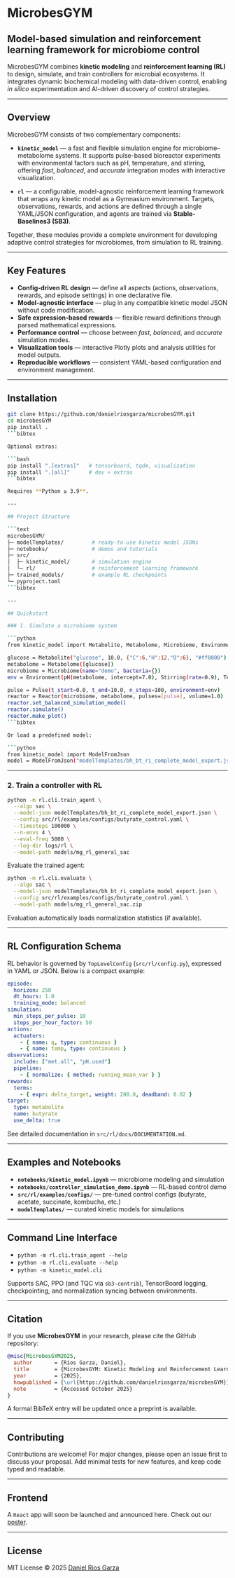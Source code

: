 # MicrobesGYM

## Model-based simulation and reinforcement learning framework for microbiome control

MicrobesGYM combines **kinetic modeling** and **reinforcement learning (RL)** to design, simulate, and train controllers for microbial ecosystems.
It integrates dynamic biochemical modeling with data-driven control, enabling *in silico* experimentation and AI-driven discovery of control strategies.

---

## Overview

MicrobesGYM consists of two complementary components:

* **`kinetic_model`** — a fast and flexible simulation engine for microbiome–metabolome systems.
  It supports pulse-based bioreactor experiments with environmental factors such as pH, temperature, and stirring, offering *fast*, *balanced*, and *accurate* integration modes with interactive visualization.

* **`rl`** — a configurable, model-agnostic reinforcement learning framework that wraps any kinetic model as a Gymnasium environment.
  Targets, observations, rewards, and actions are defined through a single YAML/JSON configuration, and agents are trained via **Stable-Baselines3 (SB3)**.

Together, these modules provide a complete environment for developing adaptive control strategies for microbiomes, from simulation to RL training.

---

## Key Features

* **Config-driven RL design** — define all aspects (actions, observations, rewards, and episode settings) in one declarative file.
* **Model-agnostic interface** — plug in any compatible kinetic model JSON without code modification.
* **Safe expression-based rewards** — flexible reward definitions through parsed mathematical expressions.
* **Performance control** — choose between *fast*, *balanced*, and *accurate* simulation modes.
* **Visualization tools** — interactive Plotly plots and analysis utilities for model outputs.
* **Reproducible workflows** — consistent YAML-based configuration and environment management.

---

## Installation

```bash
git clone https://github.com/danielriosgarza/microbesGYM.git
cd microbesGYM
pip install .
```bibtex

Optional extras:

```bash
pip install ".[extras]"   # tensorboard, tqdm, visualization
pip install ".[all]"      # dev + extras
```bibtex

Requires **Python ≥ 3.9**.

---

## Project Structure

```text
microbesGYM/
├─ modelTemplates/         # ready-to-use kinetic model JSONs
├─ notebooks/              # demos and tutorials
├─ src/
│  ├─ kinetic_model/       # simulation engine
│  └─ rl/                  # reinforcement learning framework
├─ trained_models/         # example RL checkpoints
└─ pyproject.toml
```bibtex

---

## Quickstart

### 1. Simulate a microbiome system

```python
from kinetic_model import Metabolite, Metabolome, Microbiome, Environment, pH, Temperature, Stirring, Pulse, Reactor

glucose = Metabolite("glucose", 10.0, {"C":6,"H":12,"O":6}, "#ff0000")
metabolome = Metabolome([glucose])
microbiome = Microbiome(name="demo", bacteria={})
env = Environment(pH(metabolome, intercept=7.0), Stirring(rate=0.9), Temperature(37.0))

pulse = Pulse(t_start=0.0, t_end=10.0, n_steps=100, environment=env)
reactor = Reactor(microbiome, metabolome, pulses=[pulse], volume=1.0)
reactor.set_balanced_simulation_mode()
reactor.simulate()
reactor.make_plot()
```bibtex

Or load a predefined model:

```python
from kinetic_model import ModelFromJson
model = ModelFromJson("modelTemplates/bh_bt_ri_complete_model_export.json")
```

---

### 2. Train a controller with RL

```bash
python -m rl.cli.train_agent \
  --algo sac \
  --model-json modelTemplates/bh_bt_ri_complete_model_export.json \
  --config src/rl/examples/configs/butyrate_control.yaml \
  --timesteps 100000 \
  --n-envs 4 \
  --eval-freq 5000 \
  --log-dir logs/rl \
  --model-path models/mg_rl_general_sac
```

Evaluate the trained agent:

```bash
python -m rl.cli.evaluate \
  --algo sac \
  --model-json modelTemplates/bh_bt_ri_complete_model_export.json \
  --config src/rl/examples/configs/butyrate_control.yaml \
  --model-path models/mg_rl_general_sac.zip
```

Evaluation automatically loads normalization statistics (if available).

---

## RL Configuration Schema

RL behavior is governed by `TopLevelConfig` (`src/rl/config.py`), expressed in YAML or JSON.
Below is a compact example:

```yaml
episode:
  horizon: 250
  dt_hours: 1.0
  training_mode: balanced
simulation:
  min_steps_per_pulse: 10
  steps_per_hour_factor: 50
actions:
  actuators:
    - { name: q, type: continuous }
    - { name: temp, type: continuous }
observations:
  include: ["met.all", "pH.used"]
  pipeline:
    - { normalize: { method: running_mean_var } }
rewards:
  terms:
    - { expr: delta_target, weight: 200.0, deadband: 0.02 }
target:
  type: metabolite
  name: butyrate
  use_delta: true
```

See detailed documentation in `src/rl/docs/DOCUMENTATION.md`.

---

## Examples and Notebooks

* **`notebooks/kinetic_model.ipynb`** — microbiome modeling and simulation
* **`notebooks/controller_simulation_demo.ipynb`** — RL-based control demo
* **`src/rl/examples/configs/`** — pre-tuned control configs (butyrate, acetate, succinate, kombucha, etc.)
* **`modelTemplates/`** — curated kinetic models for simulations

---

## Command Line Interface

* `python -m rl.cli.train_agent --help`
* `python -m rl.cli.evaluate --help`
* `python -m kinetic_model.cli`

Supports SAC, PPO (and TQC via `sb3-contrib`), TensorBoard logging, checkpointing, and normalization syncing between environments.

---

## Citation

If you use **MicrobesGYM** in your research, please cite the GitHub repository:

```bibtex
@misc{MicrobesGYM2025,
  author       = {Rios Garza, Daniel},
  title        = {MicrobesGYM: Kinetic Modeling and Reinforcement Learning Framework for Microbiome Control},
  year         = {2025},
  howpublished = {\url{https://github.com/danielriosgarza/microbesGYM}},
  note         = {Accessed October 2025}
}
```

A formal BibTeX entry will be updated once a preprint is available.

---

## Contributing

Contributions are welcome!
For major changes, please open an issue first to discuss your proposal.
Add minimal tests for new features, and keep code typed and readable.

---

## Frontend

A `React` app will soon be launched and announced here. Check out our [poster](https://github.com/danielriosgarza/microbesGYM/blob/main/poster/microbeGym.pdf).

---

## License

MIT License © 2025 [Daniel Rios Garza](https://github.com/danielriosgarza)
